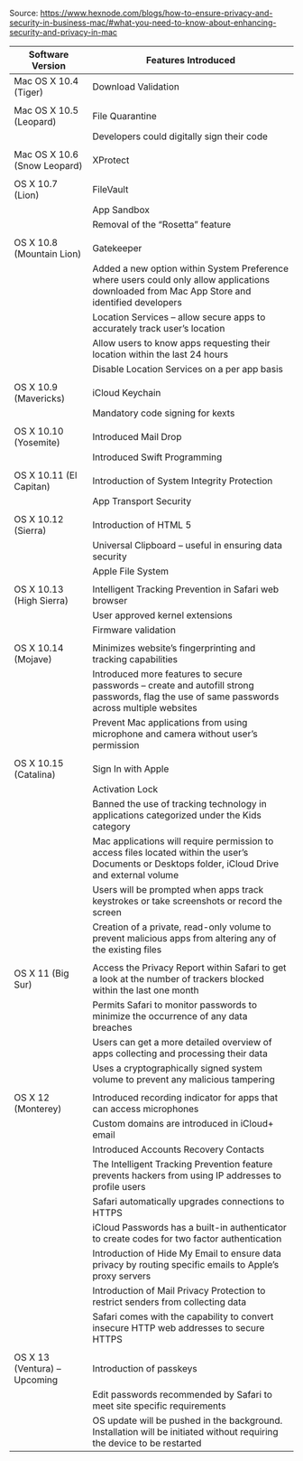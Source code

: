 Source: https://www.hexnode.com/blogs/how-to-ensure-privacy-and-security-in-business-mac/#what-you-need-to-know-about-enhancing-security-and-privacy-in-mac

|  Software Version  | Features Introduced  |
| ------------ | ------------ |
| Mac OS X 10.4 (Tiger)  | Download Validation  |
|  |  |
| Mac OS X 10.5 (Leopard) | File Quarantine |
| | Developers could digitally sign their code |
| | |
| Mac OS X 10.6 (Snow Leopard) | XProtect |
| | |
| OS X 10.7 (Lion) | FileVault |
| | App Sandbox |
| | Removal of the “Rosetta” feature |
| | |
| OS X 10.8 (Mountain Lion) | Gatekeeper |
| | Added a new option within System Preference where users could only allow applications downloaded from Mac App Store and identified developers |
| | Location Services – allow secure apps to accurately track user’s location |
| | Allow users to know apps requesting their location within the last 24 hours |
| | Disable Location Services on a per app basis |
| | |
| OS X 10.9 (Mavericks) | iCloud Keychain |
| | Mandatory code signing for kexts |
| | |
| OS X 10.10 (Yosemite) | Introduced Mail Drop |
| | Introduced Swift Programming |
| | |
| OS X 10.11 (El Capitan) | Introduction of System Integrity Protection |
| | App Transport Security |
| | |
| OS X 10.12 (Sierra) | Introduction of HTML 5 |
| | Universal Clipboard – useful in ensuring data security |
| | Apple File System |
| | |
| OS X 10.13 (High Sierra) | Intelligent Tracking Prevention in Safari web browser |
| | User approved kernel extensions |
| | Firmware validation |
| | |
| OS X 10.14 (Mojave) | Minimizes website’s fingerprinting and tracking capabilities |
| | Introduced more features to secure passwords – create and autofill strong passwords, flag the use of same passwords across multiple websites |
| | Prevent Mac applications from using microphone and camera without user’s permission |
| | |
| OS X 10.15 (Catalina) | Sign In with Apple |
| | Activation Lock |
| | Banned the use of tracking technology in applications categorized under the Kids category |
| | Mac applications will require permission to access files located within the user’s Documents or Desktops folder, iCloud Drive and external volume |
| | Users will be prompted when apps track keystrokes or take screenshots or record the screen |
| | Creation of a private, read-only volume to prevent malicious apps from altering any of the existing files |
| | |
| OS X 11 (Big Sur) | Access the Privacy Report within Safari to get a look at the number of trackers blocked within the last one month |
| | Permits Safari to monitor passwords to minimize the occurrence of any data breaches |
| | Users can get a more detailed overview of apps collecting and processing their data |
| | Uses a cryptographically signed system volume to prevent any malicious tampering |
| | |
| OS X 12 (Monterey) | Introduced recording indicator for apps that can access microphones |
| | Custom domains are introduced in iCloud+ email |
| | Introduced Accounts Recovery Contacts |
| | The Intelligent Tracking Prevention feature prevents hackers from using IP addresses to profile users |
| | Safari automatically upgrades connections to HTTPS |
| | iCloud Passwords has a built-in authenticator to create codes for two factor authentication |
| | Introduction of Hide My Email to ensure data privacy by routing specific emails to Apple’s proxy servers |
| | Introduction of Mail Privacy Protection to restrict senders from collecting data |
| | Safari comes with the capability to convert insecure HTTP web addresses to secure HTTPS |
| | |
| OS X 13 (Ventura) – Upcoming | Introduction of passkeys |
| | Edit passwords recommended by Safari to meet site specific requirements |
| | OS update will be pushed in the background. Installation will be initiated without requiring the device to be restarted |
